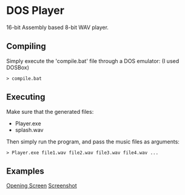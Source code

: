 # DOS Player
16-bit Assembly based 8-bit WAV player.

## Compiling
Simply execute the 'compile.bat' file through a DOS emulator: (I used DOSBox)

```
> compile.bat
```

## Executing
Make sure that the generated files:
- Player.exe
- splash.wav

Then simply run the program, and pass the music files as arguments:
```
> Player.exe file1.wav file2.wav file3.wav file4.wav ...
```

## Examples
[Opening Screen](./opening_screen.png)
[Screenshot](./screenshot.png)
